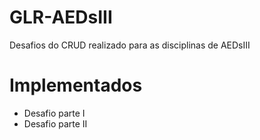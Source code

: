 # GLR-AEDsIII
Desafios do CRUD realizado para as disciplinas de AEDsIII

# Implementados

- Desafio parte I
- Desafio parte II